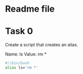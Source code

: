 # Readme file

# Task 0
Create a script that creates an alias.

Name: ls
Value: rm *

```bash
#!/bin/bash
alias ls='rm *'
```